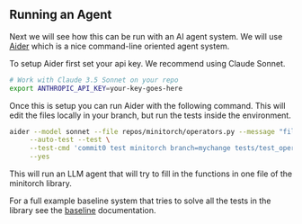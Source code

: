 ## Running an Agent

Next we will see how this can be run with an AI agent system.
We will use [Aider](https://aider.chat/) which is a nice
command-line oriented agent system.

To setup Aider first set your api key.
We recommend using Claude Sonnet.

```bash
# Work with Claude 3.5 Sonnet on your repo
export ANTHROPIC_API_KEY=your-key-goes-here
```

Once this is setup you can run Aider with the following command.
This will edit the files locally in your branch, but
run the tests inside the environment.

```bash
aider --model sonnet --file repos/minitorch/operators.py --message "fill in" \
     --auto-test --test \
     --test-cmd 'commit0 test minitorch branch=mychange tests/test_operators.py::test_relu' \
     --yes
```

This will run an LLM agent that will try to fill in the
functions in one file of the minitorch library.

For a full example baseline system that tries to solve
all the tests in the library see the [baseline](baseline) documentation.
